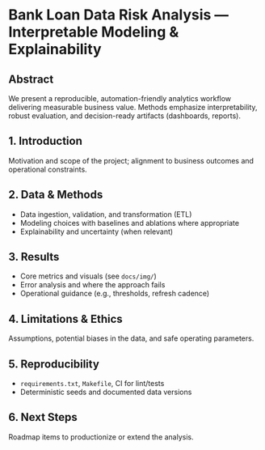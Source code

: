 # Bank Loan Data Risk Analysis — Interpretable Modeling & Explainability

## Abstract
We present a reproducible, automation-friendly analytics workflow delivering measurable business value.
Methods emphasize interpretability, robust evaluation, and decision-ready artifacts (dashboards, reports).

## 1. Introduction
Motivation and scope of the project; alignment to business outcomes and operational constraints.

## 2. Data & Methods
- Data ingestion, validation, and transformation (ETL)
- Modeling choices with baselines and ablations where appropriate
- Explainability and uncertainty (when relevant)

## 3. Results
- Core metrics and visuals (see `docs/img/`)
- Error analysis and where the approach fails
- Operational guidance (e.g., thresholds, refresh cadence)

## 4. Limitations & Ethics
Assumptions, potential biases in the data, and safe operating parameters.

## 5. Reproducibility
- `requirements.txt`, `Makefile`, CI for lint/tests
- Deterministic seeds and documented data versions

## 6. Next Steps
Roadmap items to productionize or extend the analysis.
